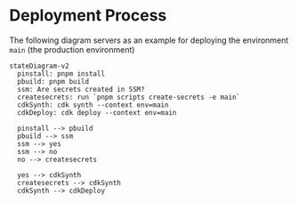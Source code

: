 # Deployment Process

The following diagram servers as an example for deploying the environment `main` (the production environment)

```mermaid
stateDiagram-v2
  pinstall: pnpm install
  pbuild: pnpm build
  ssm: Are secrets created in SSM?
  createsecrets: run `pnpm scripts create-secrets -e main`
  cdkSynth: cdk synth --context env=main
  cdkDeploy: cdk deploy --context env=main

  pinstall --> pbuild
  pbuild --> ssm
  ssm --> yes
  ssm --> no
  no --> createsecrets

  yes --> cdkSynth
  createsecrets --> cdkSynth
  cdkSynth --> cdkDeploy
```

